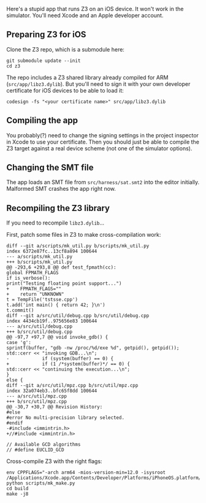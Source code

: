 Here's a stupid app that runs Z3 on an iOS device.
It won't work in the simulator.
You'll need Xcode and an Apple developer account.

## Preparing Z3 for iOS

Clone the Z3 repo, which is a submodule here:

    git submodule update --init
    cd z3

The repo includes a Z3 shared library
already compiled for ARM (`src/app/libz3.dylib`).
But you'll need to sign it with your own developer certificate
for iOS devices to be able to load it:

    codesign -fs "<your certificate name>" src/app/libz3.dylib

## Compiling the app

You probably(?) need to change the signing settings
in the project inspector in Xcode to use your certificate.
Then you should just be able to compile the Z3 target
against a real device scheme (not one of the simulator options).

## Changing the SMT file

The app loads an SMT file from `src/harness/sat.smt2` into the editor initially.
Malformed SMT crashes the app right now.

## Recompiling the Z3 library

If you need to recompile `libz3.dylib`...

First, patch some files in Z3 to make cross-compilation work:

```
diff --git a/scripts/mk_util.py b/scripts/mk_util.py
index 6372e87fc..13cf8a894 100644
--- a/scripts/mk_util.py
+++ b/scripts/mk_util.py
@@ -293,6 +293,8 @@ def test_fpmath(cc):
global FPMATH_FLAGS
if is_verbose():
print("Testing floating point support...")
+    FPMATH_FLAGS=""
+    return "UNKNOWN"
t = TempFile('tstsse.cpp')
t.add('int main() { return 42; }\n')
t.commit()
diff --git a/src/util/debug.cpp b/src/util/debug.cpp
index 4434cb19f..975656e83 100644
--- a/src/util/debug.cpp
+++ b/src/util/debug.cpp
@@ -97,7 +97,7 @@ void invoke_gdb() {
case 'g':
sprintf(buffer, "gdb -nw /proc/%d/exe %d", getpid(), getpid());
std::cerr << "invoking GDB...\n";
-            if (system(buffer) == 0) {
+            if (1 /*system(buffer)*/ == 0) {
std::cerr << "continuing the execution...\n";
}
else {
diff --git a/src/util/mpz.cpp b/src/util/mpz.cpp
index 32a074eb3..bfc65f8dd 100644
--- a/src/util/mpz.cpp
+++ b/src/util/mpz.cpp
@@ -30,7 +30,7 @@ Revision History:
#else
#error No multi-precision library selected.
#endif
-#include <immintrin.h> 
+//#include <immintrin.h> 

// Available GCD algorithms
// #define EUCLID_GCD
```

Cross-compile Z3 with the right flags:

    env CPPFLAGS="-arch arm64 -mios-version-min=12.0 -isysroot /Applications/Xcode.app/Contents/Developer/Platforms/iPhoneOS.platform/Developer/SDKs/iPhoneOS12.1.sdk" python scripts/mk_make.py
    cd build
    make -j8
